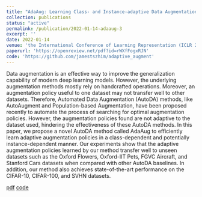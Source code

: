 ```yaml
---
title: "AdaAug: Learning Class- and Instance-adaptive Data Augmentation Policies"
collection: publications
status: "active"
permalink: /publication/2022-01-14-adaaug-3
excerpt: ''
date: 2022-01-14
venue: 'the International Conference of Learning Representation (ICLR 2022)'
paperurl: 'https://openreview.net/pdf?id=rWXfFogxRJN'
code: 'https://github.com/jamestszhim/adaptive_augment'
---
```


Data augmentation is an effective way to improve the generalization capability of modern deep learning models. However, the underlying augmentation methods mostly rely on handcrafted operations. Moreover, an augmentation policy useful to one dataset may not transfer well to other datasets. Therefore, Automated Data Augmentation (AutoDA) methods, like AutoAugment and Population-based Augmentation, have been proposed recently to automate the process of searching for optimal augmentation policies. However, the augmentation policies found are not adaptive to the dataset used, hindering the effectiveness of these AutoDA methods. In this paper, we propose a novel AutoDA method called AdaAug to efficiently learn adaptive augmentation policies in a class-dependent and potentially instance-dependent manner. Our experiments show that the adaptive augmentation policies learned by our method transfer well to unseen datasets such as the Oxford Flowers, Oxford-IIT Pets, FGVC Aircraft, and Stanford Cars datasets when compared with other AutoDA baselines. In addition, our method also achieves state-of-the-art performance on the CIFAR-10, CIFAR-100, and SVHN datasets.

[pdf](https://openreview.net/pdf?id=rWXfFogxRJN)
[code](https://github.com/jamestszhim/adaptive_augment)
